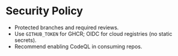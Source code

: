 # Security Policy
- Protected branches and required reviews.
- Use `GITHUB_TOKEN` for GHCR; OIDC for cloud registries (no static secrets).
- Recommend enabling CodeQL in consuming repos.
